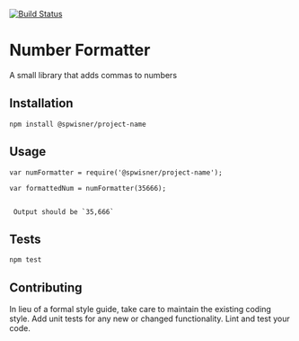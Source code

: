 [![Build Status](https://travis-ci.org/spwisner/number-formatter.svg?branch=master)](https://travis-ci.org/spwisner/number-formatter)

Number Formatter
=========

A small library that adds commas to numbers

## Installation

  `npm install @spwisner/project-name`

## Usage

    var numFormatter = require('@spwisner/project-name');

    var formattedNum = numFormatter(35666);
  
  
     Output should be `35,666`


## Tests

  `npm test`

## Contributing

In lieu of a formal style guide, take care to maintain the existing coding style. Add unit tests for any new or changed functionality. Lint and test your code.